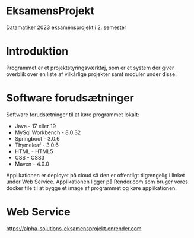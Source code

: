 # EksamensProjekt
Datamatiker 2023 eksamensprojekt i 2. semester

# Introduktion

Programmet er et projektstyringsværktøj, som er et system der giver overblik over en liste af vilkårlige projekter samt moduler under disse.

# Software forudsætninger
Software forudsætninger til at køre programmet lokalt:
* Java - 17 eller 19
* MySql Workbench - 8.0.32
* Springboot -  3.0.6
* Thymeleaf - 3.0.6
* HTML - HTML5
* CSS - CSS3
* Maven - 4.0.0

Applikationen er deployet på cloud så den er offentligt tilgængelig i linket under Web Service.
Applikationen ligger på Render.com som bruger vores docker file til at bygge et image af programmet og køre applikationen. 

# Web Service
https://alpha-solutions-eksamensprojekt.onrender.com
